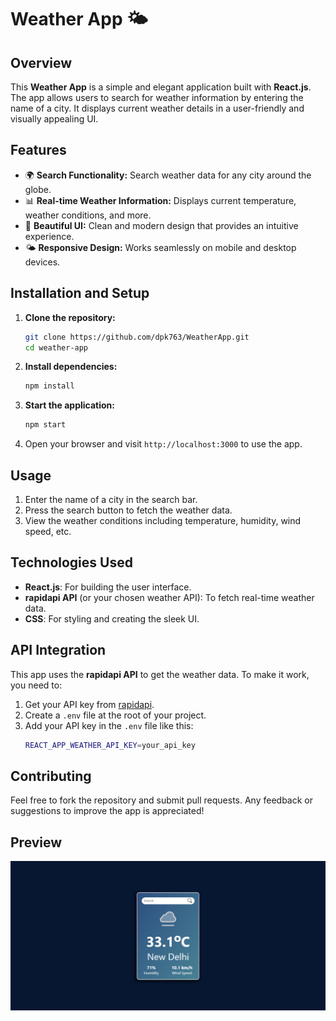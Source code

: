 # Weather App 🌤️

## Overview
This **Weather App** is a simple and elegant application built with **React.js**. The app allows users to search for weather information by entering the name of a city. It displays current weather details in a user-friendly and visually appealing UI.

## Features
- 🌍 **Search Functionality:** Search weather data for any city around the globe.
- 📊 **Real-time Weather Information:** Displays current temperature, weather conditions, and more.
- 🎨 **Beautiful UI:** Clean and modern design that provides an intuitive experience.
- 🌤️ **Responsive Design:** Works seamlessly on mobile and desktop devices.

## Installation and Setup

1. **Clone the repository:**
    ```bash
    git clone https://github.com/dpk763/WeatherApp.git
    cd weather-app
    ```

2. **Install dependencies:**
    ```bash
    npm install
    ```

3. **Start the application:**
    ```bash
    npm start
    ```

4. Open your browser and visit `http://localhost:3000` to use the app.

## Usage

1. Enter the name of a city in the search bar.
2. Press the search button to fetch the weather data.
3. View the weather conditions including temperature, humidity, wind speed, etc.

## Technologies Used
- **React.js**: For building the user interface.
- **rapidapi API** (or your chosen weather API): To fetch real-time weather data.
- **CSS**: For styling and creating the sleek UI.

## API Integration

This app uses the **rapidapi API** to get the weather data. To make it work, you need to:
1. Get your API key from [rapidapi](https://weatherapi-com.p.rapidapi.com).
2. Create a `.env` file at the root of your project.
3. Add your API key in the `.env` file like this:
    ```bash
    REACT_APP_WEATHER_API_KEY=your_api_key
    ```

## Contributing
Feel free to fork the repository and submit pull requests. Any feedback or suggestions to improve the app is appreciated!


## Preview

![App Screenshot](./public/Screenshot.png)

